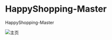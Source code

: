 # HappyShopping-Master
HappyShopping-Master

![主页](https://github.com/ArdWang/HappyShopping-Master/blob/master/QQ20180504-170640-HD.gif?raw=true)<br>

